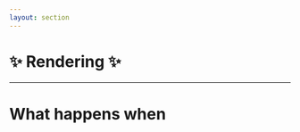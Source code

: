 ```yaml
---
layout: section
---
```


# ✨ Rendering ✨ 

<!-- 

We'll come back to patching momentarily, but first we'll need to talk about rendering

-->


---

# What happens when

<REPL
	height="40dvh"
	code="import Component from '@glimmer/component';
import { tracked } from '@glimmer/tracking';
//--
export default class Demo extends Component {
	@tracked count = 0;
	increment = () => this.count++;
//--
	<template>
		<p>The count is: {{this.count}}</p>
		<button onclick={{this.increment}}>
				increment
		</button>
	</template>
}
"/>

<Arrow v-click x1="100" y1="400" x2="180" y2="360" color="red" />
<Arrow v-click.after x1="600" y1="140" x2="640" y2="190" color="red" />
